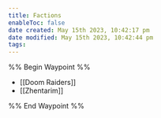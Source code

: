 ```yaml
---
title: Factions
enableToc: false
date created: May 15th 2023, 10:42:17 pm
date modified: May 15th 2023, 10:42:44 pm
tags: 
---
```

%% Begin Waypoint %%
- [[Doom Raiders]]
- [[Zhentarim]]

%% End Waypoint %%
